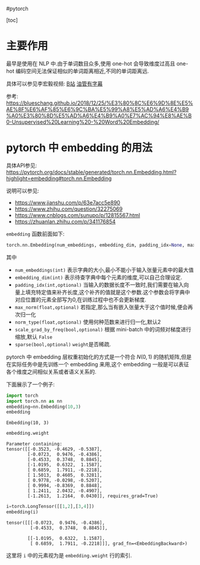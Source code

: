 #pytorch 

[toc]

# 主要作用
最早是使用在 NLP 中.由于单词数目众多,使用 one-hot 会导致维度过高且 one-hot 编码空间无法保证相似的单词距离相近,不同的单词距离远.

具体可以参见李宏毅视频: [B站](https://www.bilibili.com/video/av10590361/?p=25)  [油管有字幕](https://www.youtube.com/watch?v=X7PH3NuYW0Q&list=PLJV_el3uVTsPy9oCRY30oBPNLCo89yu49&index=24)

参考: https://blueschang.github.io/2018/12/25/%E3%80%8C%E6%9D%8E%E5%AE%8F%E6%AF%85%E6%9C%BA%E5%99%A8%E5%AD%A6%E4%B9%A0%E3%80%8D%E5%AD%A6%E4%B9%A0%E7%AC%94%E8%AE%B0-Unsupervised%20Learning%20-%20Word%20Embedding/

# pytorch 中 embedding 的用法
具体API参见: https://pytorch.org/docs/stable/generated/torch.nn.Embedding.html?highlight=embedding#torch.nn.Embedding  

说明可以参见:
- https://www.jianshu.com/p/63e7acc5e890
- https://www.zhihu.com/question/32275069
- https://www.cnblogs.com/sunupo/p/12815567.html
- https://zhuanlan.zhihu.com/p/341176854

`embedding` 函数前面如下:
```python
torch.nn.Embedding(num_embeddings, embedding_dim, padding_idx=None, max_norm=None, norm_type=2.0, scale_grad_by_freq=False, sparse=False, _weight=None, device=None, dtype=None)
```

其中
- `num_embeddings(int)` 表示字典的大小,最小不能小于输入张量元素中的最大值
- `embedding_dim(int)` 表示待查字典中每个元素的维度,可以自己合理设定. 
- `padding_idx(int,optional)` 当输入的数据长度不一致时,我们需要在输入向量上填充特定值来补齐长度,这个补齐的值就是这个参数.这个参数会将字典中对应位置的元素全部写为0,在训练过程中也不会更新梯度.
- `max_norm(float,optional)` 若指定,那么当有嵌入张量大于这个值时候,便会再次归一化
- `norm_type(float,optional)` 使用何种范数来进行归一化,默认2
- `scale_grad_by_freq(bool,optional)` 根据 mini-batch 中的词频对梯度进行缩放,默认 `False`
- `sparse(bool,optional)` `weight`是否稀疏.  


pytorch 中 embedding 层权重初始化的方式是一个符合 $N(0,1)$ 的随机矩阵,但是在实际任务中是先训练一个 embedding 来用,这个 embedding 一般是可以表征各个维度之间相似关系或者语义关系的. 

下面展示了一个例子:
```python
import torch
import torch.nn as nn
embedding=nn.Embedding(10,3)
embedding
```
```
Embedding(10, 3)
```
```python
embedding.weight
```

```
Parameter containing:
tensor([[-0.3523, -0.4629, -0.5387],
        [-0.0723,  0.9476, -0.4386],
        [-0.4533,  0.3748,  0.8845],
        [-1.0195,  0.6322,  1.1587],
        [ 0.6859,  1.7911, -0.2218],
        [ 1.5013,  0.4605,  0.3281],
        [ 0.9778, -0.0298, -0.5207],
        [ 0.9994, -0.8369,  0.8848],
        [ 1.2411,  2.0432, -0.4907],
        [-1.2613,  1.2164,  0.0430]], requires_grad=True)

```

```python
i=torch.LongTensor([[1,2],[3,4]])
embedding(i)
```
```
tensor([[[-0.0723,  0.9476, -0.4386],
         [-0.4533,  0.3748,  0.8845]],

        [[-1.0195,  0.6322,  1.1587],
         [ 0.6859,  1.7911, -0.2218]]], grad_fn=<EmbeddingBackward>)
```

这里将 `i` 中的元素视为是 `embedding.weight` 行的索引.
